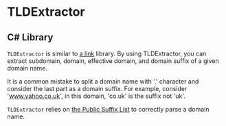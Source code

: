 # TLDExtractor

## C# Library
`TLDExtractor` is similar to [a link](https://github.com/john-kurkowski/tldextract) library. By using TLDExtractor, you can extract subdomain, domain, effective domain, and domain suffix of a given domain name.

It is a common mistake to split a domain name with '.' character and consider the last part as a domain suffix. For example, consider 'www.yahoo.co.uk', in this domain, 'co.uk' is the suffix not 'uk'.

`TLDExtractor` relies on [the Public Suffix List](https://www.publicsuffix.org/list/public_suffix_list.dat) to correctly parse a domain name.

